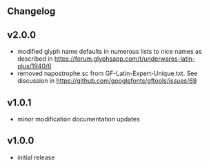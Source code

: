 ## Changelog

## v2.0.0

- modified glyph name defaults in numerous lists to nice names as described in https://forum.glyphsapp.com/t/underwares-latin-plus/1940/6
- removed napostrophe.sc from GF-Latin-Expert-Unique.txt.  See discussion in https://github.com/googlefonts/gftools/issues/69

## v1.0.1

- minor modification documentation updates

## v1.0.0

- initial release